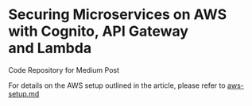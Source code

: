 # Securing Microservices on AWS with Cognito, API Gateway and Lambda

Code Repository for Medium Post

For details on the AWS setup outlined in the article, please refer to [aws-setup.md](./docs/aws-setup.md)